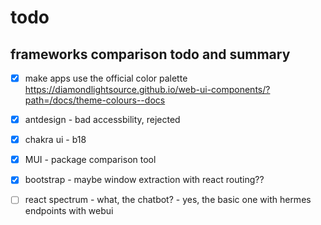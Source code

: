 # todo

## frameworks comparison todo and summary

- [x] make apps use the official color palette
https://diamondlightsource.github.io/web-ui-components/?path=/docs/theme-colours--docs

- [x] antdesign - bad accessbility, rejected
- [x] chakra ui - b18 
- [x] MUI - package comparison tool
- [x] bootstrap - maybe window extraction with react routing??
- [ ] react spectrum - what, the chatbot? - yes, the basic one with hermes endpoints with webui
